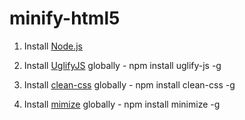 # minify-html5

1. Install [Node.js](https://nodejs.org/)

2. Install [UglifyJS](https://www.npmjs.com/package/uglify-js) globally - npm install uglify-js -g

3. Install [clean-css](https://www.npmjs.com/package/clean-css) globally - npm install clean-css -g

4. Install [mimize](https://www.npmjs.com/package/minimize) globally - npm install minimize -g



